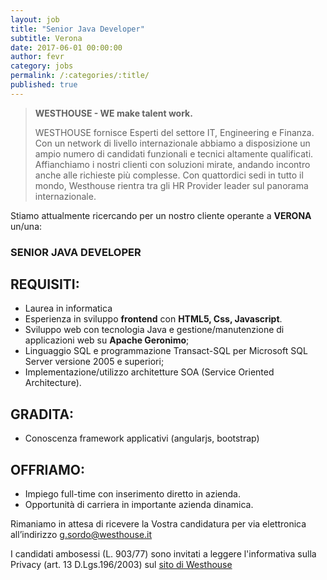 ```yaml
---
layout: job
title: "Senior Java Developer"
subtitle: Verona
date: 2017-06-01 00:00:00
author: fevr
category: jobs
permalink: /:categories/:title/
published: true
---
```


> **WESTHOUSE - WE make talent work.**
>
> WESTHOUSE fornisce Esperti del settore IT, Engineering e Finanza.
> Con un network di livello internazionale abbiamo a disposizione un ampio numero di candidati funzionali e
> tecnici altamente qualificati. Affianchiamo i nostri clienti con soluzioni mirate, andando incontro anche
> alle richieste più complesse. Con quattordici sedi in tutto il mondo, Westhouse rientra tra gli HR Provider
> leader sul panorama internazionale.

Stiamo attualmente ricercando per un nostro cliente operante a **VERONA** un/una:

### SENIOR JAVA DEVELOPER

## REQUISITI:

- Laurea in informatica
- Esperienza in sviluppo **frontend** con **HTML5, Css, Javascript**.
- Sviluppo web con tecnologia Java e gestione/manutenzione di applicazioni web su **Apache Geronimo**;
- Linguaggio SQL e programmazione Transact-SQL per Microsoft SQL Server versione 2005 e superiori;
- Implementazione/utilizzo architetture SOA (Service Oriented Architecture).


## GRADITA:

- Conoscenza framework applicativi (angularjs, bootstrap)

## OFFRIAMO:

- Impiego full-time con inserimento diretto in azienda.
- Opportunità di carriera in importante azienda dinamica.

Rimaniamo in attesa di ricevere la Vostra candidatura per via elettronica all’indirizzo [g.sordo@westhouse.it](mailto:g.sordo@westhouse.it)

I candidati ambosessi (L. 903/77) sono invitati a leggere l'informativa sulla Privacy (art. 13 D.Lgs.196/2003) sul
[sito di Westhouse](https://www.westhouse-group.com)